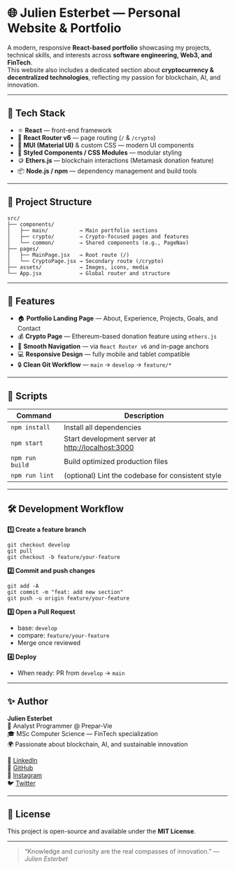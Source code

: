 # 🌐 Julien Esterbet — Personal Website & Portfolio

A modern, responsive **React-based portfolio** showcasing my projects, technical skills, and interests across **software engineering, Web3, and FinTech**.  
This website also includes a dedicated section about **cryptocurrency & decentralized technologies**, reflecting my passion for blockchain, AI, and innovation.

---

## 🚀 Tech Stack

- ⚛️ **React** — front-end framework
- 🧭 **React Router v6** — page routing (`/` & `/crypto`)
- 🎨 **MUI (Material UI)** & custom CSS — modern UI components
- 💅 **Styled Components / CSS Modules** — modular styling
- 🪙 **Ethers.js** — blockchain interactions (Metamask donation feature)
- 📦 **Node.js / npm** — dependency management and build tools

---

## 📁 Project Structure

    src/
    ├── components/
    │   ├── main/          → Main portfolio sections
    │   ├── crypto/        → Crypto-focused pages and features
    │   └── common/        → Shared components (e.g., PageNav)
    ├── pages/
    │   ├── MainPage.jsx   → Root route (/)
    │   └── CryptoPage.jsx → Secondary route (/crypto)
    ├── assets/            → Images, icons, media
    └── App.jsx            → Global router and structure

---

## 🧩 Features

- 🏠 **Portfolio Landing Page** — About, Experience, Projects, Goals, and Contact
- 💰 **Crypto Page** — Ethereum-based donation feature using `ethers.js`
- 🧭 **Smooth Navigation** — via `React Router v6` and in-page anchors
- 💻 **Responsive Design** — fully mobile and tablet compatible
- 🔒 **Clean Git Workflow** — `main` → `develop` → `feature/*`

---

## 🧠 Scripts

| Command | Description |
|----------|-------------|
| `npm install` | Install all dependencies |
| `npm start` | Start development server at [http://localhost:3000](http://localhost:3000) |
| `npm run build` | Build optimized production files |
| `npm run lint` | (optional) Lint the codebase for consistent style |

---

## 🛠️ Development Workflow

**1️⃣ Create a feature branch**

    git checkout develop
    git pull
    git checkout -b feature/your-feature

**2️⃣ Commit and push changes**

    git add -A
    git commit -m "feat: add new section"
    git push -u origin feature/your-feature

**3️⃣ Open a Pull Request**
- base: `develop`
- compare: `feature/your-feature`
- Merge once reviewed

**4️⃣ Deploy**
- When ready: PR from `develop` → `main`

---

## ✨ Author

**Julien Esterbet**  
💼 Analyst Programmer @ Prepar-Vie  
🎓 MSc Computer Science — FinTech specialization  
🌍 Passionate about blockchain, AI, and sustainable innovation

🔗 [LinkedIn](https://www.linkedin.com/in/julien-esterbet/)  
🐙 [GitHub](https://github.com/JulienEsbt)  
📸 [Instagram](https://www.instagram.com/julien.esbt/)  
🐦 [Twitter](https://twitter.com/JulienEsbtCrypt)

---

## 🧾 License

This project is open-source and available under the **MIT License**.

---

> “Knowledge and curiosity are the real compasses of innovation.” — *Julien Esterbet*